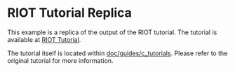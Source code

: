# RIOT Tutorial Replica

This example is a replica of the output of the RIOT tutorial. The tutorial is available at [RIOT Tutorial](https://guide.riot-os.org).

The tutorial itself is located within [doc/guides/c_tutorials](/doc/guides/c_tutorials/). Please refer to the original tutorial for more information.
